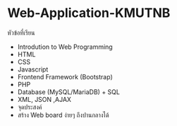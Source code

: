 # Web-Application-KMUTNB
หัวข้อที่เรียน
 - Introdution to Web Programming
 - HTML
 - CSS
 - Javascript
 - Frontend Framework (Bootstrap)
 - PHP
 - Database (MySQL/MariaDB) + SQL
 - XML, JSON ,AJAX
- จุดประสงค์
 - สร้าง Web board ง่ายๆ ถึงปานกลางได้
